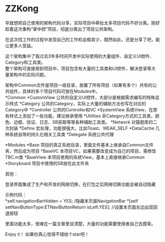 # ZZKong

早就想把自己使用的架构代码分享，实际项目中牵扯太多项目代码不好分离。刚好趁着这次重构“掌中控”项目，彻底分离出了项目公共架构。<br>

在这次找工作的过程中发现自己的工作机会极其少，既然如此，还是分享了吧，能让更多人受益。<br>

这个架构集中了我过去3年多时间开发中实际使用的大量组件、自定义UI控件、Category和工具类。<br>
整个架构可直接用到项目中，项目包含有大量的工具类和UI控件，解决登录等大量架构中的实际问题。<br>

架构中Common文件是项目一级目录，放置了所有项目（如果有多个）共有的公共组件，具体的多个项目代码可放在Modules中。<br>
*Common
  *CustomView  公共的自定义UI控件，大部分是根据需求编写的特殊显示样式
  *Category    公共的Category，实际上大量的辅助方法也写在对应的Category中
  *Controller  公共的Controller和VC
  *SystemView  系统View，在原有样式上添加了一些功能，建议继承使用
  *Utilities   非Category方式的工具类，颜色、边框、验证、日志、SB获取等等各种辅助工具类。
  *Network     对猿题库的二次封装
  *Define      宏处理，功能很强大，比如Toast、WEAK_SELF
  *DataCache   几种系统自带的持久化相关工具类
  *Delegate    系统公共代理
  
*Modules
  *Base        项目的真正系统目录，里面文件基本上继承自Common文件夹，然后成为项目
   *BaseVC     本项目VC，如果需要改变成为自己的项目，需修改TBC.m类
   *BaseView   本项目使用的系统View，基本上直接继承Common
   *Storyboard 项目中使用的SB放在此文件夹
  
  
其他：<br>

登录界面集成了生产和开发的网络切换，在打包之后网络切换功能会被自动隐藏<br>

示例代码：<br>
   *self.navigationBarHidden = YES;   /隐藏本页面NavigationBar
   *[self setNaviButtonType:ETNaviButtonReturn isLeft:YES];  //设置本页面左边出现回退按钮
   
里面功能太多，很难在一篇文章里说清楚，大量的功能需要使用者自己去摸索。<br>

Enjoy it！ 如果你真心觉得不错给个star吧！<br>

   
   

